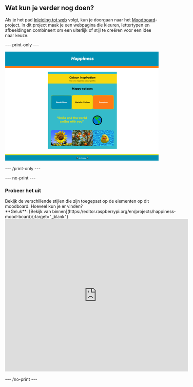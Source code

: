 ## Wat kun je verder nog doen?

Als je het pad [Inleiding tot web](https://projects.raspberrypi.org/en/pathways/web-intro) volgt, kun je doorgaan naar het [Moodboard](https://projects.raspberrypi.org/en/projects/mood-board)-project. In dit project maak je een webpagina die kleuren, lettertypen en afbeeldingen combineert om een uiterlijk of stijl te creëren voor een idee naar keuze.

\--- print-only ---

![alt=""](images/happiness.PNG)

\--- /print-only ---

\--- no-print ---

### Probeer het uit

<div style="display: flex; flex-wrap: wrap">
<div style="flex-basis: 175px; flex-grow: 1">  
Bekijk de verschillende stijlen die zijn toegepast op de elementen op dit moodboard. Hoeveel kun je er vinden?
</div>
<div>
**Geluk**: [Bekijk van binnen](https://editor.raspberrypi.org/en/projects/happiness-mood-board){:target="_blank"}
<div><iframe src="https://editor.raspberrypi.org/en/embed/viewer/happiness-mood-board" width="600" height="500" frameborder="0" marginwidth="0" marginheight="0" allowfullscreen> </iframe>
</div>
</div>
</div>

\--- /no-print ---


